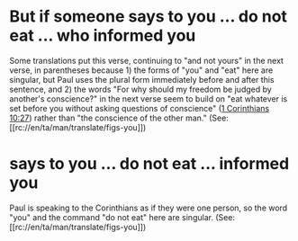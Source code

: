 # But if someone says to you ... do not eat ... who informed you

Some translations put this verse, continuing to "and not yours" in the next verse, in parentheses because 1) the forms of "you" and "eat" here are singular, but Paul uses the plural form immediately before and after this sentence, and 2) the words "For why should my freedom be judged by another's conscience?" in the next verse seem to build on "eat whatever is set before you without asking questions of conscience" ([1 Corinthians 10:27](../10/27.md)) rather than "the conscience of the other man." (See: [[rc://en/ta/man/translate/figs-you]])

# says to you ... do not eat ... informed you

Paul is speaking to the Corinthians as if they were one person, so the word "you" and the command "do not eat" here are singular. (See: [[rc://en/ta/man/translate/figs-you]])

